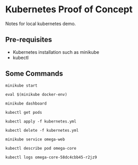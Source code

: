 # Kubernetes Proof of Concept

Notes for local kubernetes demo.

## Pre-requisites

- Kubernetes installation such as minikube
- kubectl

## Some Commands

`minikube start`

`eval $(minikube docker-env)`

`minikube dashboard`

`kubectl get pods`

`kubectl apply -f kubernetes.yml`

`kubectl delete -f kubernetes.yml`

`minikube service omega-web`

`kubectl describe pod omega-core`

`kubectl logs omega-core-58dc4cbb45-r2jz9`
